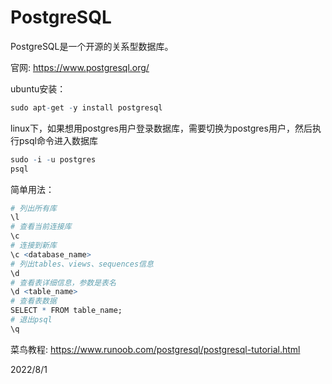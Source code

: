 # PostgreSQL

PostgreSQL是一个开源的关系型数据库。  

官网: https://www.postgresql.org/  

ubuntu安装：  
```r
sudo apt-get -y install postgresql
```

linux下，如果想用postgres用户登录数据库，需要切换为postgres用户，然后执行psql命令进入数据库  
```r
sudo -i -u postgres
psql
```

简单用法：  
```r
# 列出所有库
\l
# 查看当前连接库
\c
# 连接到新库
\c <database_name>
# 列出tables、views、sequences信息
\d
# 查看表详细信息，参数是表名
\d <table_name>
# 查看表数据
SELECT * FROM table_name;
# 退出psql
\q
```


菜鸟教程: https://www.runoob.com/postgresql/postgresql-tutorial.html  


2022/8/1  
